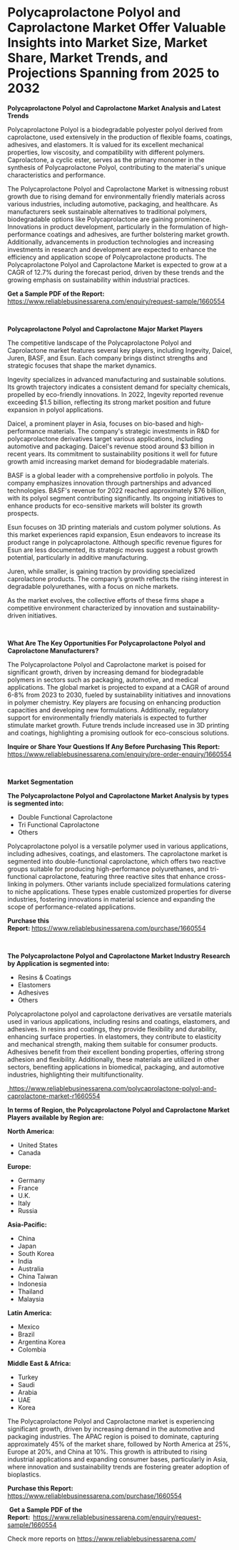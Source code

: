 <p><h1>Polycaprolactone Polyol and Caprolactone Market Offer Valuable Insights into Market Size, Market Share, Market Trends, and Projections Spanning from 2025 to 2032</h1></p><p><strong>Polycaprolactone Polyol and Caprolactone Market Analysis and Latest Trends</strong></p>
<p><p>Polycaprolactone Polyol is a biodegradable polyester polyol derived from caprolactone, used extensively in the production of flexible foams, coatings, adhesives, and elastomers. It is valued for its excellent mechanical properties, low viscosity, and compatibility with different polymers. Caprolactone, a cyclic ester, serves as the primary monomer in the synthesis of Polycaprolactone Polyol, contributing to the material's unique characteristics and performance.</p><p>The Polycaprolactone Polyol and Caprolactone Market is witnessing robust growth due to rising demand for environmentally friendly materials across various industries, including automotive, packaging, and healthcare. As manufacturers seek sustainable alternatives to traditional polymers, biodegradable options like Polycaprolactone are gaining prominence. Innovations in product development, particularly in the formulation of high-performance coatings and adhesives, are further bolstering market growth. Additionally, advancements in production technologies and increasing investments in research and development are expected to enhance the efficiency and application scope of Polycaprolactone products. The Polycaprolactone Polyol and Caprolactone Market is expected to grow at a CAGR of 12.7% during the forecast period, driven by these trends and the growing emphasis on sustainability within industrial practices.</p></p>
<p><strong>Get a Sample PDF of the Report:&nbsp;</strong> <a href="https://www.reliablebusinessarena.com/enquiry/request-sample/1660554?utm_campaign=1892&utm_medium=2&utm_source=Github&utm_content=ia&utm_term=17012025&utm_id=polycaprolactone-polyol-and-caprolactone">https://www.reliablebusinessarena.com/enquiry/request-sample/1660554</a></p>
<p>&nbsp;</p>
<p><strong>Polycaprolactone Polyol and Caprolactone Major Market Players</strong></p>
<p><p>The competitive landscape of the Polycaprolactone Polyol and Caprolactone market features several key players, including Ingevity, Daicel, Juren, BASF, and Esun. Each company brings distinct strengths and strategic focuses that shape the market dynamics.</p><p>Ingevity specializes in advanced manufacturing and sustainable solutions. Its growth trajectory indicates a consistent demand for specialty chemicals, propelled by eco-friendly innovations. In 2022, Ingevity reported revenue exceeding $1.5 billion, reflecting its strong market position and future expansion in polyol applications.</p><p>Daicel, a prominent player in Asia, focuses on bio-based and high-performance materials. The company's strategic investments in R&D for polycaprolactone derivatives target various applications, including automotive and packaging. Daicel's revenue stood around $3 billion in recent years. Its commitment to sustainability positions it well for future growth amid increasing market demand for biodegradable materials.</p><p>BASF is a global leader with a comprehensive portfolio in polyols. The company emphasizes innovation through partnerships and advanced technologies. BASF's revenue for 2022 reached approximately $76 billion, with its polyol segment contributing significantly. Its ongoing initiatives to enhance products for eco-sensitive markets will bolster its growth prospects.</p><p>Esun focuses on 3D printing materials and custom polymer solutions. As this market experiences rapid expansion, Esun endeavors to increase its product range in polycaprolactone. Although specific revenue figures for Esun are less documented, its strategic moves suggest a robust growth potential, particularly in additive manufacturing.</p><p>Juren, while smaller, is gaining traction by providing specialized caprolactone products. The company’s growth reflects the rising interest in degradable polyurethanes, with a focus on niche markets.</p><p>As the market evolves, the collective efforts of these firms shape a competitive environment characterized by innovation and sustainability-driven initiatives.</p></p>
<p>&nbsp;</p>
<p><strong>What Are The Key Opportunities For Polycaprolactone Polyol and Caprolactone Manufacturers?</strong></p>
<p><p>The Polycaprolactone Polyol and Caprolactone market is poised for significant growth, driven by increasing demand for biodegradable polymers in sectors such as packaging, automotive, and medical applications. The global market is projected to expand at a CAGR of around 6-8% from 2023 to 2030, fueled by sustainability initiatives and innovations in polymer chemistry. Key players are focusing on enhancing production capacities and developing new formulations. Additionally, regulatory support for environmentally friendly materials is expected to further stimulate market growth. Future trends include increased use in 3D printing and coatings, highlighting a promising outlook for eco-conscious solutions.</p></p>
<p><strong>Inquire or Share Your Questions If Any Before Purchasing This Report:</strong> <a href="https://www.reliablebusinessarena.com/enquiry/pre-order-enquiry/1660554?utm_campaign=1892&utm_medium=2&utm_source=Github&utm_content=ia&utm_term=17012025&utm_id=polycaprolactone-polyol-and-caprolactone">https://www.reliablebusinessarena.com/enquiry/pre-order-enquiry/1660554</a></p>
<p>&nbsp;</p>
<p><strong>Market Segmentation</strong></p>
<p><strong>The Polycaprolactone Polyol and Caprolactone Market Analysis by types is segmented into:</strong></p>
<p><ul><li>Double Functional Caprolactone</li><li>Tri Functional Caprolactone</li><li>Others</li></ul></p>
<p><p>Polycaprolactone polyol is a versatile polymer used in various applications, including adhesives, coatings, and elastomers. The caprolactone market is segmented into double-functional caprolactone, which offers two reactive groups suitable for producing high-performance polyurethanes, and tri-functional caprolactone, featuring three reactive sites that enhance cross-linking in polymers. Other variants include specialized formulations catering to niche applications. These types enable customized properties for diverse industries, fostering innovations in material science and expanding the scope of performance-related applications.</p></p>
<p><strong>Purchase this Report:&nbsp;</strong><a href="https://www.reliablebusinessarena.com/purchase/1660554?utm_campaign=1892&utm_medium=2&utm_source=Github&utm_content=ia&utm_term=17012025&utm_id=polycaprolactone-polyol-and-caprolactone">https://www.reliablebusinessarena.com/purchase/1660554</a></p>
<p>&nbsp;</p>
<p><strong>The Polycaprolactone Polyol and Caprolactone Market Industry Research by Application is segmented into:</strong></p>
<p><ul><li>Resins & Coatings</li><li>Elastomers</li><li>Adhesives</li><li>Others</li></ul></p>
<p><p>Polycaprolactone polyol and caprolactone derivatives are versatile materials used in various applications, including resins and coatings, elastomers, and adhesives. In resins and coatings, they provide flexibility and durability, enhancing surface properties. In elastomers, they contribute to elasticity and mechanical strength, making them suitable for consumer products. Adhesives benefit from their excellent bonding properties, offering strong adhesion and flexibility. Additionally, these materials are utilized in other sectors, benefiting applications in biomedical, packaging, and automotive industries, highlighting their multifunctionality.</p></p>
<p><a href="https://www.reliablebusinessarena.com/polycaprolactone-polyol-and-caprolactone-market-r1660554?utm_campaign=1892&utm_medium=2&utm_source=Github&utm_content=ia&utm_term=17012025&utm_id=polycaprolactone-polyol-and-caprolactone">&nbsp;https://www.reliablebusinessarena.com/polycaprolactone-polyol-and-caprolactone-market-r1660554</a></p>
<p><strong>In terms of Region, the Polycaprolactone Polyol and Caprolactone Market Players available by Region are:</strong></p>
<p>
    <p> <strong> North America: </strong>
        <ul>
            <li>United States</li>
            <li>Canada</li>
        </ul>
        </p> 
    <p> <strong> Europe: </strong>
        <ul>
            <li>Germany</li>
            <li>France</li>
            <li>U.K.</li>
            <li>Italy</li>
            <li>Russia</li>
        </ul>
        </p> 
    <p> <strong> Asia-Pacific: </strong>
        <ul>
            <li>China</li>
            <li>Japan</li>
            <li>South Korea</li>
            <li>India</li>
            <li>Australia</li>
            <li>China Taiwan</li>
            <li>Indonesia</li>
            <li>Thailand</li>
            <li>Malaysia</li>
        </ul>
        </p> 
    <p> <strong> Latin America: </strong>
        <ul>
            <li>Mexico</li>
            <li>Brazil</li>
            <li>Argentina Korea</li>
            <li>Colombia</li>
        </ul>
        </p> 
    <p> <strong> Middle East & Africa: </strong>
        <ul>
            <li>Turkey</li>
            <li>Saudi</li>
            <li>Arabia</li>
            <li>UAE</li>
            <li>Korea</li>
        </ul>
    </p>
    </p>
<p><p>The Polycaprolactone Polyol and Caprolactone market is experiencing significant growth, driven by increasing demand in the automotive and packaging industries. The APAC region is poised to dominate, capturing approximately 45% of the market share, followed by North America at 25%, Europe at 20%, and China at 10%. This growth is attributed to rising industrial applications and expanding consumer bases, particularly in Asia, where innovation and sustainability trends are fostering greater adoption of bioplastics.</p></p>
<p><strong>Purchase this Report: </strong><a href="https://www.reliablebusinessarena.com/purchase/1660554?utm_campaign=1892&utm_medium=2&utm_source=Github&utm_content=ia&utm_term=17012025&utm_id=polycaprolactone-polyol-and-caprolactone">https://www.reliablebusinessarena.com/purchase/1660554</a></p>
<p>&nbsp;<strong>Get a Sample PDF of the Report:&nbsp;&nbsp;</strong><a href="https://www.reliablebusinessarena.com/enquiry/request-sample/1660554?utm_campaign=1892&utm_medium=2&utm_source=Github&utm_content=ia&utm_term=17012025&utm_id=polycaprolactone-polyol-and-caprolactone">https://www.reliablebusinessarena.com/enquiry/request-sample/1660554</a></p>
<p><strong></strong></p>
<p>Check more reports on <a href="https://www.reliablebusinessarena.com/?utm_campaign=1892&utm_medium=2&utm_source=Github&utm_content=ia&utm_term=17012025&utm_id=polycaprolactone-polyol-and-caprolactone">https://www.reliablebusinessarena.com/</a></p>